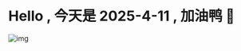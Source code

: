 
# Hello , 今天是 2025-4-11 , 加油鸭 🤭

![img](https://v1.jinrishici.com/all.svg?font-size=18&spacing=4)

